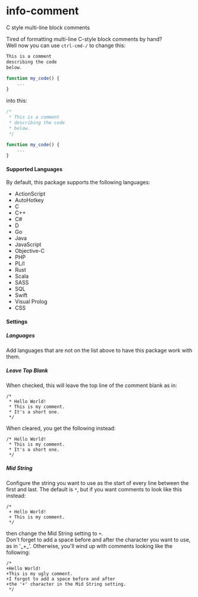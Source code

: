 # info-comment
C style multi-line block comments

Tired of formatting multi-line C-style block comments by hand?  
Well now you can use `ctrl-cmd-/` to change this:

```javascript
This is a comment
describing the code
below.

function my_code() {
    ...
}
```

into this:

```javascript
/*
 * This is a comment
 * describing the code
 * below.
 */

function my_code() {
    ...
}
```

#### Supported Languages
By default, this package supports the following languages:

- ActionScript
- AutoHotkey
- C
- C++
- C#
- D
- Go
- Java
- JavaScript
- Objective-C
- PHP
- PL/I
- Rust
- Scala
- SASS
- SQL
- Swift
- Visual Prolog
- CSS

#### Settings

##### Languages
Add languages that are not on the list above to have this package work with them.

##### Leave Top Blank  
When checked, this will leave the top line of the comment blank as in:

```
/*
 * Hello World!
 * This is my comment.
 * It's a short one.
 */
```

When cleared, you get the following instead:

```
/* Hello World!
 * This is my comment.
 * It's a short one.
 */
```

##### Mid String  
Configure the string you want to use as the start of every line between the first and last. The default is ` * `, but if you want comments to look like this instead:

```
/*
 + Hello World!
 + This is my comment.
 */
```

then change the Mid String setting to ` + `.  
Don't forget to add a space before and after the character you want to use, as in '\_+\_'. Otherwise, you'll wind up with comments looking like the following:

```
/*
+Hello World!
+This is my ugly comment.
+I forgot to add a space before and after
+the '+' character in the Mid String setting.
 */
```
